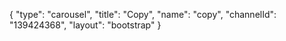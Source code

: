 {
    "type": "carousel",
    "title": "Copy",
    "name": "copy",
    "channelId": "139424368",
    "layout": "bootstrap"
}